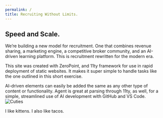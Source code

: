 ```yaml
---
permalink: /
title: Recruiting Without Limits.
---
```


## Speed and Scale.

We’re building a new model for recruitment. One that combines revenue sharing, a marketing engine, a competitive broker community, and an AI-driven learning platform. This is recruitment rewritten for the modern era.  

This site was created with ZeroPoint, and 11ty framework for use in rapid deployment of static websites. It makes it super simple to handle tasks like the one outlined in this short exercise.  

AI-driven elements can easily be added the same as any other type of content or functionality. Agent is great at parsing through 11ty, as well, for a simple, streamlined use of AI development with GitHub and VS Code.  
<img src="/assets/images/web-optimized-cats.jpg" alt="Cuties">

I like kittens. I also like tacos.  
